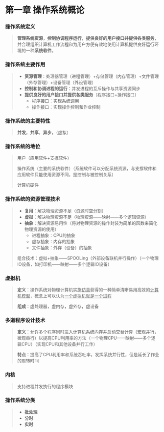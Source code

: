 # 第一章 操作系统概论

### 操作系统定义

> **管理系统资源**，**控制协调程序运行**，**提供良好的用户接口并提供各类服务**，并合理组织计算机工作流程和为用户方便有效地使用计算机提供良好运行环境的一种**系统软件**。

### 操作系统主要作用

> - **资源管理**：处理器管理（进程管理）+存储管理（内存管理）+文件管理（外存管理）+设备管理（外设管理）
> - **控制和协调进程的运行**：并发进程的互斥操作与共享资源同步
> - **提供良好的用户接口并提供各类服务**（程序接口+操作接口）
>   - 程序接口：实现系统调用
>   - 操作接口：实现操作控制和作业控制

### 操作系统的主要特性

> **并发**，**共享**，**异步**，（虚拟）

### 操作系统的地位

> 用户（应用软件+支撑软件）
>
> 操作系统（主要的系统软件）（系统软件可以分配系统资源，与支撑软件和应用软件只能使用资源不同，是控制与被控制关系）
>
> 计算机硬件

### 操作系统的资源管理技术

> - **复用**：解决物理资源不足（资源时空分割）
> - **虚拟**：解决物理资源不足（物理资源——映射——多个逻辑资源）
> - **抽象**：解决资源易用性（将对物理资源的操作封装为简单的函数来简化物理资源的使用）
>   - 进程抽象：CPU的抽象
>   - 虚存抽象：内存的抽象
>   - 文件抽象：外存（设备）的抽象
>
> 组合技术：虚拟+抽象——SPOOLing（外部设备联机并行操作）（一个物理IO设备，如打印机——映射——多个逻辑IO设备）

### 虚拟机

> **定义**：操作系统对物理计算机实施<u>仿真</u>获得的一种简单清晰易用高效的<u>计算机模型</u>，概念上可以认为<u>一个虚拟机就是一个进程</u>
>
> **组成**：虚处理器，虚内存，虚外存，虚设备

### 多道程序设计技术

> **定义**：允许多个程序同时进入计算机系统内存并启动交替计算（宏观并行，微观串行）以提高CPU利用率的方法（一个物理CPU——映射——多个逻辑CPU）（实现CPU和其他设备并行工作）
>
> **特点**：提高了CPU利用率和系统吞吐率，发挥系统并行性，但是延长了作业的周转时间

### 内核

> 支持进程并发执行的程序模块

### 操作系统分类

> - **批处理**
> - **分时**
> - **实时**

